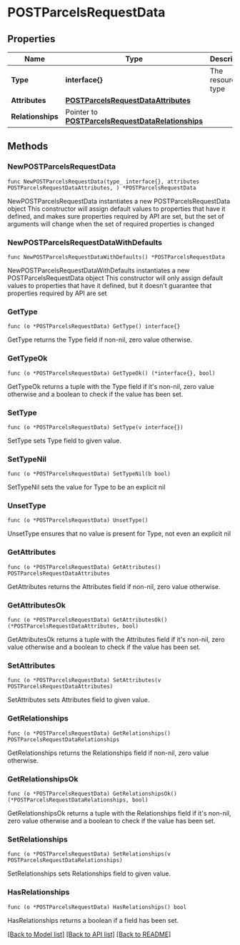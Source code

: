 # POSTParcelsRequestData

## Properties

Name | Type | Description | Notes
------------ | ------------- | ------------- | -------------
**Type** | **interface{}** | The resource&#39;s type | 
**Attributes** | [**POSTParcelsRequestDataAttributes**](POSTParcelsRequestDataAttributes.md) |  | 
**Relationships** | Pointer to [**POSTParcelsRequestDataRelationships**](POSTParcelsRequestDataRelationships.md) |  | [optional] 

## Methods

### NewPOSTParcelsRequestData

`func NewPOSTParcelsRequestData(type_ interface{}, attributes POSTParcelsRequestDataAttributes, ) *POSTParcelsRequestData`

NewPOSTParcelsRequestData instantiates a new POSTParcelsRequestData object
This constructor will assign default values to properties that have it defined,
and makes sure properties required by API are set, but the set of arguments
will change when the set of required properties is changed

### NewPOSTParcelsRequestDataWithDefaults

`func NewPOSTParcelsRequestDataWithDefaults() *POSTParcelsRequestData`

NewPOSTParcelsRequestDataWithDefaults instantiates a new POSTParcelsRequestData object
This constructor will only assign default values to properties that have it defined,
but it doesn't guarantee that properties required by API are set

### GetType

`func (o *POSTParcelsRequestData) GetType() interface{}`

GetType returns the Type field if non-nil, zero value otherwise.

### GetTypeOk

`func (o *POSTParcelsRequestData) GetTypeOk() (*interface{}, bool)`

GetTypeOk returns a tuple with the Type field if it's non-nil, zero value otherwise
and a boolean to check if the value has been set.

### SetType

`func (o *POSTParcelsRequestData) SetType(v interface{})`

SetType sets Type field to given value.


### SetTypeNil

`func (o *POSTParcelsRequestData) SetTypeNil(b bool)`

 SetTypeNil sets the value for Type to be an explicit nil

### UnsetType
`func (o *POSTParcelsRequestData) UnsetType()`

UnsetType ensures that no value is present for Type, not even an explicit nil
### GetAttributes

`func (o *POSTParcelsRequestData) GetAttributes() POSTParcelsRequestDataAttributes`

GetAttributes returns the Attributes field if non-nil, zero value otherwise.

### GetAttributesOk

`func (o *POSTParcelsRequestData) GetAttributesOk() (*POSTParcelsRequestDataAttributes, bool)`

GetAttributesOk returns a tuple with the Attributes field if it's non-nil, zero value otherwise
and a boolean to check if the value has been set.

### SetAttributes

`func (o *POSTParcelsRequestData) SetAttributes(v POSTParcelsRequestDataAttributes)`

SetAttributes sets Attributes field to given value.


### GetRelationships

`func (o *POSTParcelsRequestData) GetRelationships() POSTParcelsRequestDataRelationships`

GetRelationships returns the Relationships field if non-nil, zero value otherwise.

### GetRelationshipsOk

`func (o *POSTParcelsRequestData) GetRelationshipsOk() (*POSTParcelsRequestDataRelationships, bool)`

GetRelationshipsOk returns a tuple with the Relationships field if it's non-nil, zero value otherwise
and a boolean to check if the value has been set.

### SetRelationships

`func (o *POSTParcelsRequestData) SetRelationships(v POSTParcelsRequestDataRelationships)`

SetRelationships sets Relationships field to given value.

### HasRelationships

`func (o *POSTParcelsRequestData) HasRelationships() bool`

HasRelationships returns a boolean if a field has been set.


[[Back to Model list]](../README.md#documentation-for-models) [[Back to API list]](../README.md#documentation-for-api-endpoints) [[Back to README]](../README.md)


